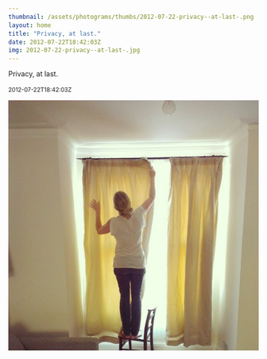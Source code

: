 ```yaml
---
thumbnail: /assets/photograms/thumbs/2012-07-22-privacy--at-last-.png
layout: home
title: "Privacy, at last."
date: 2012-07-22T18:42:03Z
img: 2012-07-22-privacy--at-last-.jpg
---
```


Privacy, at last.

<small>2012-07-22T18:42:03Z</small>

![Privacy, at last.](/assets/photograms/original/2012-07-22-privacy--at-last-.jpg)
